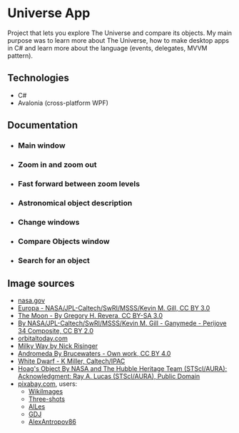 # Universe App
Project that lets you explore The Universe and compare its objects. My main purpose was to learn more about The Universe, how to make desktop apps in C# and learn more about the language (events, delegates, MVVM pattern).

## Technologies
- C#
- Avalonia (cross-platform WPF)

## Documentation

- ### Main window

- ### Zoom in and zoom out

- ### Fast forward between zoom levels

- ### Astronomical object description

- ### Change windows

- ### Compare Objects window

- ### Search for an object

## Image sources
* <a href="https://www.nasa.gov" target="_blank">nasa.gov</a>
* <a href="https://photojournal.jpl.nasa.gov/jpeg/PIA25695.jpg">Europa - NASA/JPL-Caltech/SwRI/MSSS/Kevin M. Gill, CC BY 3.0</a>
* <a href="https://commons.wikimedia.org/w/index.php?curid=11901243">The Moon - By Gregory H. Revera, CC BY-SA 3.0</a>
* <a href="https://commons.wikimedia.org/w/index.php?curid=106499339">By NASA/JPL-Caltech/SwRI/MSSS/Kevin M. Gill - Ganymede - Perijove 34 Composite, CC BY 2.0</a>
* <a href="https://orbitaltoday.com/2023/03/27/proxima-b-earths-twin-or-another-uninhabitable-exoplanet/" target="_blank">orbitaltoday.com</a>
* <a href="https://en.m.wiktionary.org/wiki/File:Milky_Way_Galaxy.jpg">Milky Way by Nick Risinger</a>
* <a href="https://commons.wikimedia.org/w/index.php?curid=110295073">Andromeda By Brucewaters - Own work, CC BY 4.0 </a>
* <a href="https://www.caltech.edu/about/news/two-faced-star-exposed">White Dwarf - K Miller, Caltech/IPAC</a>
* <a href="https://commons.wikimedia.org/w/index.php?curid=610534">Hoag's Object By NASA and The Hubble Heritage Team (STScI/AURA); Acknowledgment: Ray A. Lucas (STScI/AURA), Public Domain </a>
* <a href="https://pixabay.com" target="_blank">pixabay.com</a>, users:
  * <a href="https://pixabay.com/users/wikiimages-1897/" target="_blank">WikiImages</a>
  * <a href="https://pixabay.com/users/three-shots-3936226/" target="_blank">Three-shots</a>
  * <a href="https://pixabay.com/users/alles-2597842/" target="_blank">AlLes</a>
  * <a href="https://pixabay.com/users/gdj-1086657/" target="_blank">GDJ</a>
  * <a href="https://pixabay.com/users/alexantropov86-2691829/">AlexAntropov86</a>
